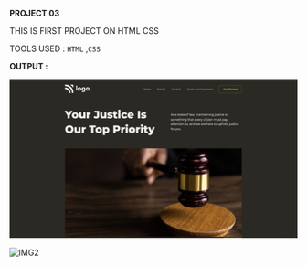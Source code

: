 **PROJECT 03**

THIS IS FIRST PROJECT ON HTML CSS

TOOLS USED : `HTML` ,`CSS`

**OUTPUT :**

![IMG1](output.png)



![IMG2](https://img.shields.io/badge/BY-KAPIL%20SARKAR-yellow)